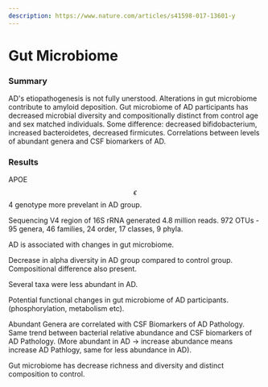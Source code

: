 ```yaml
---
description: https://www.nature.com/articles/s41598-017-13601-y
---
```


# Gut Microbiome

### Summary

AD's etiopathogenesis is not fully unerstood. Alterations in gut microbiome contribute to amyloid deposition. Gut microbiome of AD participants has decreased microbial diversity and compositionally distinct from control age and sex matched individuals. Some difference: decreased bifidobacterium, increased bacteroidetes, decreased firmicutes. Correlations between levels of abundant genera and CSF biomarkers of AD.&#x20;



### Results

APOE$$\epsilon$$4 genotype more prevelant in AD group.&#x20;

Sequencing V4 region of 16S rRNA generated 4.8 million reads. 972 OTUs - 95 genera, 46 families, 24 order, 17 classes, 9 phyla.&#x20;

AD is associated with changes in gut microbiome.&#x20;

Decrease in alpha diversity in AD group compared to control group. Compositional difference also present.&#x20;

Several taxa were less abundant in AD.&#x20;

Potential functional changes in gut microbiome of AD participants. (phosphorylation, metabolism etc).

Abundant Genera are correlated with CSF Biomarkers of AD Pathology. Same trend between bacterial relative abundance and CSF biomarkers of AD Pathology. (More abundant in AD -> increase abundance means increase AD Pathlogy, same for less abundance in AD).

Gut microbiome has decrease richness and diversity and distinct composition to control.
